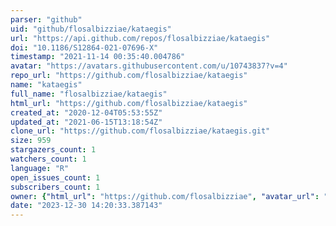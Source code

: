 ```yaml
---
parser: "github"
uid: "github/flosalbizziae/kataegis"
url: "https://api.github.com/repos/flosalbizziae/kataegis"
doi: "10.1186/S12864-021-07696-X"
timestamp: "2021-11-14 00:35:40.004786"
avatar: "https://avatars.githubusercontent.com/u/10743837?v=4"
repo_url: "https://github.com/flosalbizziae/kataegis"
name: "kataegis"
full_name: "flosalbizziae/kataegis"
html_url: "https://github.com/flosalbizziae/kataegis"
created_at: "2020-12-04T05:53:55Z"
updated_at: "2021-06-15T13:18:54Z"
clone_url: "https://github.com/flosalbizziae/kataegis.git"
size: 959
stargazers_count: 1
watchers_count: 1
language: "R"
open_issues_count: 1
subscribers_count: 1
owner: {"html_url": "https://github.com/flosalbizziae", "avatar_url": "https://avatars.githubusercontent.com/u/10743837?v=4", "login": "flosalbizziae", "type": "User"}
date: "2023-12-30 14:20:33.387143"
---
```

